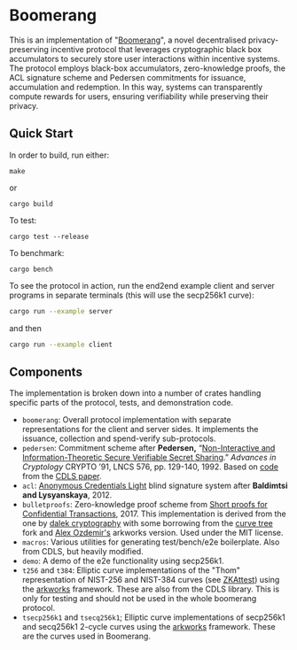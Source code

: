 # Boomerang

This is an implementation of "[Boomerang](https://arxiv.org/abs/2401.01353)", a novel decentralised privacy-preserving incentive protocol that leverages cryptographic black box
accumulators to securely store user interactions within incentive systems.
The protocol employs black-box accumulators, zero-knowledge proofs, the ACL signature scheme and Pedersen commitments for issuance, accumulation and redemption.
In this way, systems can transparently compute rewards for users, ensuring verifiability while  preserving their privacy.

## Quick Start

In order to build, run either:

    make

or

    cargo build

To test:

    cargo test --release

To benchmark:

    cargo bench

To see the protocol in action, run the end2end example client and server
programs in separate terminals (this will use the secp256k1 curve):

```sh
cargo run --example server
```
and then
```sh
cargo run --example client
```

## Components

The implementation is broken down into a number of crates handling
specific parts of the protocol, tests, and demonstration code.

- `boomerang`: Overall protocol implementation with separate representations for the client and server sides. It implements the issuance, collection and spend-verify sub-protocols.
- `pedersen`: Commitment scheme after **Pedersen,** “[Non-Interactive and Information-Theoretic Secure Verifiable Secret Sharing](https://doi.org/10.1007/3-540-46766-1_9).” *Advances in Cryptology* CRYPTO ’91, LNCS 576, pp. 129-140, 1992. Based on [code](https://github.com/brave-experiments/CDLS) from the [CDLS paper](https://eprint.iacr.org/2023/1595).
- `acl`: [Anonymous Credentials Light](https://eprint.iacr.org/2012/298) blind signature system after **Baldimtsi and Lysyanskaya**, 2012.
- `bulletproofs`: Zero-knowledge proof scheme from [Short proofs for Confidential Transactions](https://eprint.iacr.org/2017/1066.pdf), 2017. This implementation is derived from the one by [dalek cryptography](https://github.com/dalek-cryptography/bulletproofs) with some borrowing from the [curve tree](https://github.com/simonkamp/curve-trees/tree/main/bulletproofs) fork and [Alex Ozdemir's](https://github.com/alex-ozdemir/bulletproofs) arkworks version. Used under the MIT license.
- `macros`: Various utilities for generating test/bench/e2e boilerplate. Also from CDLS, but heavily modified.
- `demo`: A demo of the e2e functionality using secp256k1.
- `t256` and `t384`: Elliptic curve implementations of the "Thom" representation of NIST-256 and NIST-384 curves (see [ZKAttest](https://eprint.iacr.org/2021/1183)) using the [arkworks](https://arkworks.rs) framework. These are also from the CDLS library. This is only for testing and should not be used in the whole boomerang protocol.
- `tsecp256k1` and `tsecq256k1`; Elliptic curve implementations of secp256k1 and secq256k1 2-cycle curves using the [arkworks](https://arkworks.rs) framework. These are the curves used in Boomerang.
